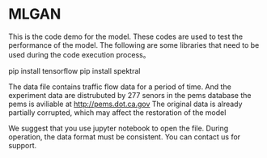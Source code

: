 # MLGAN
This is the code demo for the model. These codes are used to test the performance of the model.
The following are some libraries that need to be used during the code execution process。

pip install tensorflow
pip install spektral


The data file contains traffic flow data for a period of time. And the experiment data are distrubuted by 277 senors in the pems database
the pems is aviliable at http://pems.dot.ca.gov
The original data is already partially corrupted, which may affect the restoration of the model

We suggest that you use jupyter notebook to open the file.
During operation, the data format must be consistent. You can contact us for support.


